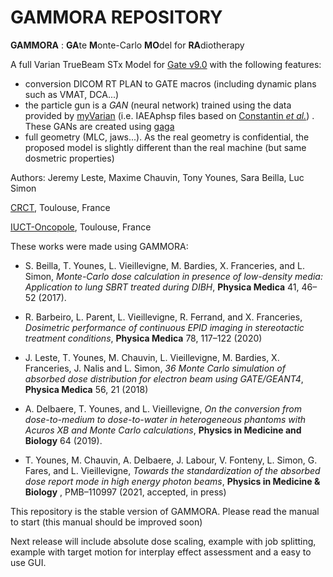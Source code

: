 # GAMMORA REPOSITORY

**GAMMORA** : **GA**te **M**onte-Carlo **MO**del for **RA**diotherapy

 

A full Varian TrueBeam STx Model for [Gate v9.0](https://github.com/OpenGATE/Gate) with the following features:
- conversion DICOM RT PLAN to GATE macros (including dynamic plans such as VMAT, DCA...)
- the particle gun is a *GAN* (neural network) trained using the data provided by [myVarian](https://www.myvarian.com/) (i.e. IAEAphsp files based on [Constantin *et al.*](https://pubmed.ncbi.nlm.nih.gov/21858999/)) . These GANs are created using [gaga](https://github.com/dsarrut/gaga)
- full geometry (MLC, jaws...). As the real geometry is confidential, the proposed model is slightly different than the real machine (but same dosmetric properties) 





Authors: Jeremy Leste, Maxime Chauvin, Tony Younes, Sara Beilla, Luc Simon

[CRCT](https://www.crct-inserm.fr/), Toulouse, France

[IUCT-Oncopole](https://www.iuct-oncopole.fr/), Toulouse, France


These works were made using GAMMORA:

 - S. Beilla, T. Younes, L. Vieillevigne, M. Bardies, X. Franceries, and L. Simon, *Monte-Carlo dose calculation in presence of low-density media: Application to lung SBRT treated during DIBH*, **Physica Medica** 41, 46–52 (2017).

 - R. Barbeiro, L. Parent, L. Vieillevigne, R. Ferrand, and X. Franceries, *Dosimetric performance of continuous EPID imaging in stereotactic treatment conditions*, **Physica Medica** 78, 117–122 (2020)

 - J. Leste, T. Younes, M. Chauvin, L. Vieillevigne, M. Bardies, X. Franceries, J. Nalis and L. Simon, *36 Monte Carlo simulation of absorbed dose distribution for electron beam using GATE/GEANT4*, **Physica Medica** 56, 21 (2018)

 - A. Delbaere, T. Younes, and L. Vieillevigne, *On the conversion from dose-to-medium to dose-to-water in heterogeneous phantoms with Acuros XB and Monte Carlo calculations*, **Physics in Medicine and Biology** 64 (2019).

 - T. Younes, M. Chauvin, A. Delbaere, J. Labour, V. Fonteny, L. Simon, G. Fares, and L. Vieillevigne, *Towards the standardization of the absorbed dose report mode in high energy photon beams*, **Physics in Medicine & Biology** , PMB–110997 (2021, accepted, in press)



This repository is the stable version of GAMMORA. Please read the manual to start (this manual should be improved soon)


Next release will include absolute dose scaling, example with job splitting, example with target motion for interplay effect assessment and a easy to use GUI. 


